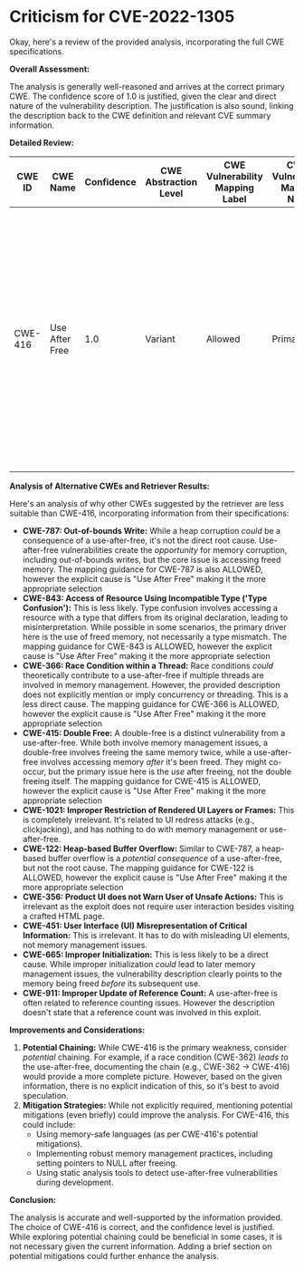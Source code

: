 # Criticism for CVE-2022-1305

Okay, here's a review of the provided analysis, incorporating the full CWE specifications.

**Overall Assessment:**

The analysis is generally well-reasoned and arrives at the correct primary CWE. The confidence score of 1.0 is justified, given the clear and direct nature of the vulnerability description. The justification is also sound, linking the description back to the CWE definition and relevant CVE summary information.

**Detailed Review:**

| CWE ID | CWE Name | Confidence | CWE Abstraction Level | CWE Vulnerability Mapping Label | CWE-Vulnerability Mapping Notes | Critique |
|---|---|---|---|---|---|---|
| CWE-416 | Use After Free | 1.0 | Variant | Allowed | Primary CWE |  **Correct.** This is the most accurate and direct mapping. The vulnerability is explicitly stated as a "use after free," and the description of CWE-416 aligns perfectly with the vulnerability's behavior. The "Allowed" mapping guidance is also correct for a Variant-level CWE. |

**Analysis of Alternative CWEs and Retriever Results:**

Here's an analysis of why other CWEs suggested by the retriever are less suitable than CWE-416, incorporating information from their specifications:

*   **CWE-787: Out-of-bounds Write:** While a heap corruption *could* be a consequence of a use-after-free, it's not the direct root cause. Use-after-free vulnerabilities create the *opportunity* for memory corruption, including out-of-bounds writes, but the core issue is accessing freed memory.  The mapping guidance for CWE-787 is also ALLOWED, however the explicit cause is "Use After Free" making it the more appropriate selection
*   **CWE-843: Access of Resource Using Incompatible Type ('Type Confusion'):** This is less likely. Type confusion involves accessing a resource with a type that differs from its original declaration, leading to misinterpretation. While possible in some scenarios, the primary driver here is the use of freed memory, not necessarily a type mismatch.  The mapping guidance for CWE-843 is ALLOWED, however the explicit cause is "Use After Free" making it the more appropriate selection
*   **CWE-366: Race Condition within a Thread:** Race conditions *could* theoretically contribute to a use-after-free if multiple threads are involved in memory management. However, the provided description does not explicitly mention or imply concurrency or threading. This is a less direct cause.  The mapping guidance for CWE-366 is ALLOWED, however the explicit cause is "Use After Free" making it the more appropriate selection
*   **CWE-415: Double Free:** A double-free is a distinct vulnerability from a use-after-free. While both involve memory management issues, a double-free involves freeing the same memory twice, while a use-after-free involves accessing memory *after* it's been freed. They might co-occur, but the primary issue here is the *use* after freeing, not the double freeing itself.  The mapping guidance for CWE-415 is ALLOWED, however the explicit cause is "Use After Free" making it the more appropriate selection
*   **CWE-1021: Improper Restriction of Rendered UI Layers or Frames:** This is completely irrelevant. It's related to UI redress attacks (e.g., clickjacking), and has nothing to do with memory management or use-after-free.
*   **CWE-122: Heap-based Buffer Overflow:** Similar to CWE-787, a heap-based buffer overflow is a *potential consequence* of a use-after-free, but not the root cause.  The mapping guidance for CWE-122 is ALLOWED, however the explicit cause is "Use After Free" making it the more appropriate selection
*   **CWE-356: Product UI does not Warn User of Unsafe Actions:** This is irrelevant as the exploit does not require user interaction besides visiting a crafted HTML page.
*   **CWE-451: User Interface (UI) Misrepresentation of Critical Information:** This is irrelevant. It has to do with misleading UI elements, not memory management issues.
*   **CWE-665: Improper Initialization:** This is less likely to be a direct cause. While improper initialization *could* lead to later memory management issues, the vulnerability description clearly points to the memory being freed *before* its subsequent use.
*   **CWE-911: Improper Update of Reference Count:** A use-after-free is often related to reference counting issues. However the description doesn't state that a reference count was involved in this exploit.

**Improvements and Considerations:**

1.  **Potential Chaining:** While CWE-416 is the primary weakness, consider *potential* chaining. For example, if a race condition (CWE-362) *leads to* the use-after-free, documenting the chain (e.g., CWE-362 -> CWE-416) would provide a more complete picture.  However, based on the given information, there is no explicit indication of this, so it's best to avoid speculation.
2.  **Mitigation Strategies:** While not explicitly required, mentioning potential mitigations (even briefly) could improve the analysis.  For CWE-416, this could include:
    *   Using memory-safe languages (as per CWE-416's potential mitigations).
    *   Implementing robust memory management practices, including setting pointers to NULL after freeing.
    *   Using static analysis tools to detect use-after-free vulnerabilities during development.

**Conclusion:**

The analysis is accurate and well-supported by the information provided.  The choice of CWE-416 is correct, and the confidence level is justified. While exploring potential chaining could be beneficial in some cases, it is not necessary given the current information. Adding a brief section on potential mitigations could further enhance the analysis.